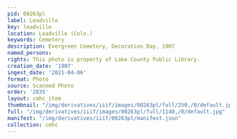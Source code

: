 ```yaml
---
pid: 00263pl
label: Leadville
key: leadville
location: Leadville (Colo.)
keywords: Cemetery
description: Evergreen Cemetery, Decoration Day, 1907
named_persons: 
rights: This photo is property of Lake County Public Library.
creation_date: '1907'
ingest_date: '2021-04-06'
format: Photo
source: Scanned Photo
order: '2835'
layout: cmhc_item
thumbnail: "/img/derivatives/iiif/images/00263pl/full/250,/0/default.jpg"
full: "/img/derivatives/iiif/images/00263pl/full/1140,/0/default.jpg"
manifest: "/img/derivatives/iiif/00263pl/manifest.json"
collection: cmhc
---
```

